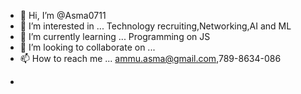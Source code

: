 - 👋 Hi, I’m @Asma0711
- 👀 I’m interested in ... Technology recruiting,Networking,AI and ML
- 🌱 I’m currently learning ... Programming on JS
- 💞️ I’m looking to collaborate on ... 
- 📫 How to reach me ... ammu.asma@gmail.com,789-8634-086

<!---
Asma0711/Asma0711 is a ✨ special ✨ repository because its `README.md` (this file) appears on your GitHub profile.
You can click the Preview link to take a look at your changes.
--->
- 
